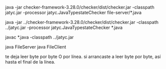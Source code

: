 java -jar checker-framework-3.28.0/checker/dist/checker.jar -classpath jatyc.jar -processor jatyc.JavaTypestateChecker file-server/*.java


java -jar ../checker-framework-3.28.0/checker/dist/checker.jar -classpath ../jatyc.jar -processor jatyc.JavaTypestateChecker *.java

javac *.java -classpath ../jatyc.jar


java FileServer
java FileClient

te deja leer byte por byte O por línea. si arrancaste a leer byte por byte, así hasta el final de la línea.
